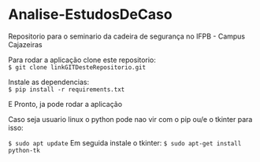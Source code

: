 # Analise-EstudosDeCaso
Repositorio para o seminario da cadeira de segurança no IFPB - Campus Cajazeiras

Para rodar a aplicação clone este repositorio: <br>
``` $ git clone linkGITDesteRepositorio.git ```

Instale as dependencias: <br>
``` $ pip install -r requirements.txt ```

E Pronto, ja pode rodar a aplicação
<p> Caso seja usuario linux o python pode nao vir com o pip ou/e o tkinter para isso:</p>

``` $ sudo apt update ```
Em seguida instale o tkinter:
``` $ sudo apt-get install python-tk ```
